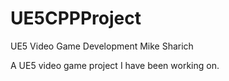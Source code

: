 # UE5CPPProject
UE5 Video Game Development
Mike Sharich

A UE5 video game project I have been working on.
